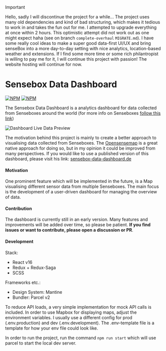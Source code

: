 > [!IMPORTANT]  
> Hello, sadly I will discontinue the project for a while... The project uses many old dependencies and kind of bad structuring, which makes it tedious to work in and takes the fun out for me. I attempted to upgrade everything at once within 2 hours. This optimistic attempt did not work out as one might expect haha (see on branch `complete-overhaul` `MIGRATE.md`). I have some really cool ideas to make a super good data-first UI/UX and bring senseBox into a more day-to-day setting with nice analytics, location-based weather and extensions. If I find some more time or some rich philantropist is willing to pay me for it, I will continue this project with passion! The website hosting will continue for now.

# Sensebox Data Dashboard
[![NPM](https://img.shields.io/badge/webapp-red?label=sensebox-data-dashboard.de)](https://sensebox-data-dashboard.de/)
[![NPM](https://img.shields.io/badge/senseBox_website-51AA46?label=sensebox.de)](https://sensebox.de/en/)

The Sensebox Data Dashboard is a analytics dashboard for data collected from Senseboxes around the world (for more info on Senseboxes [follow this link](https://sensebox.de/en/))

![Dashboard Live Data Preview](https://github.com/tworkool/sensebox.data.dashboard/blob/main/webapp/src/assets/content/dashboard-preview.jpg)

The motivation behind this project is mainly to create a better approach to visualising data collected from Senseboxes. The [Opensensemap](https://opensensemap.org/) is a great native approach for doing so, but in my opinion it could be improved from many perspectives.
If you would like to use a published version of this dashboard, please visit his link: [sensebox-data-dashboard.de](sensebox-data-dashboard.de)

#### Motivation
One prominent feature which will be implemented in the future, is a Map visualising different sensor data from multiple Senseboxes. The main focus is the development of a user-driven dashboard for managing the overview of data.

#### Contribution
The dashboard is currently still in an early version. Many features and improvements will be added over time, so please be patient. **If you find issues or want to contribute, please open a discussion or PR**.

#### Development
Stack:
* React v16
* Redux + Redux-Saga
* SCSS

Frameworks etc.:
* Design System: Mantine
* Bundler: Parcel v2

To reduce API loads, a very simple implementation for mock API calls is included.
In order to use Mapbox for displaying maps, adjust the environment variables. I usually use a different config for prod (.env.production) and dev (.env.development). The .env-template file is a template for how your env file could look like.

In order to run the project, run the command ```npm run start``` which will use parcel to start the local dev server.
